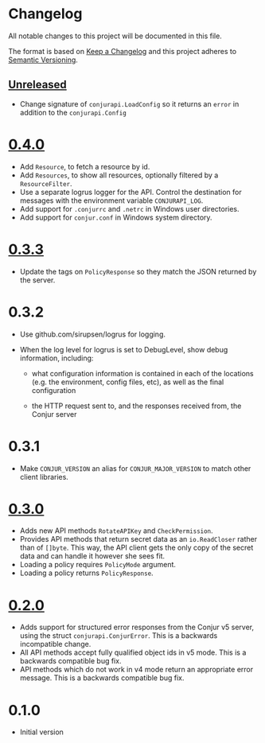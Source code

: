 # Changelog
All notable changes to this project will be documented in this file.

The format is based on [Keep a Changelog](http://keepachangelog.com/en/1.0.0/)
and this project adheres to [Semantic Versioning](http://semver.org/spec/v2.0.0.html).

## [Unreleased]

* Change signature of `conjurapi.LoadConfig` so it returns an `error` in addition to the
  `conjurapi.Config`
  
# [0.4.0]

* Add `Resource`, to fetch a resource by id.
* Add `Resources`, to show all resources, optionally filtered by a `ResourceFilter`.
* Use a separate logrus logger for the API. Control the destination for messages with the
  environment variable `CONJURAPI_LOG`.
* Add support for `.conjurrc` and `.netrc` in Windows user directories.
* Add support for `conjur.conf` in Windows system directory.

# [0.3.3]

* Update the tags on `PolicyResponse` so they match the JSON returned by the server.

# 0.3.2

* Use github.com/sirupsen/logrus for logging.
* When the log level for logrus is set to DebugLevel, show debug information, including:

  * what configuration information is contained in each of the
    locations (e.g. the environment, config files, etc), as well as
    the final configuration
  
  * the HTTP request sent to, and the responses received from, the Conjur server
  

# 0.3.1

* Make `CONJUR_VERSION` an alias for `CONJUR_MAJOR_VERSION` to match other client libraries.

# [0.3.0]

* Adds new API methods `RotateAPIKey` and `CheckPermission`.
* Provides API methods that return secret data as an `io.ReadCloser` rather than of `[]byte`. This way, the API client gets the only copy of the secret data and can handle it however she sees fit.
* Loading a policy requires `PolicyMode` argument.
* Loading a policy returns `PolicyResponse`. 

# [0.2.0]

* Adds support for structured error responses from the Conjur v5 server, using the struct `conjurapi.ConjurError`. This is a backwards incompatible change.
* All API methods accept fully qualified object ids in v5 mode. This is a backwards compatible bug fix.
* API methods which do not work in v4 mode return an appropriate error message. This is a backwards compatible bug fix.

# 0.1.0

* Initial version

[Unreleased]: https://github.com/cyberark/conjur-api-go/compare/v0.4.0...HEAD
[0.4.0]: https://github.com/cyberark/conjur-api-go/compare/v0.3.3...v0.4.0
[0.3.3]: https://github.com/cyberark/conjur-api-go/compare/v0.3.0...v0.3.3
[0.3.0]: https://github.com/cyberark/conjur-api-go/compare/v0.2.0...v0.3.0
[0.2.0]: https://github.com/cyberark/conjur-api-go/compare/v0.1.0...v0.2.0

